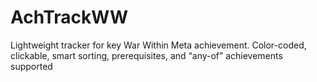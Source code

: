 # AchTrackWW
Lightweight tracker for key War Within Meta achievement. Color-coded, clickable, smart sorting, prerequisites, and “any-of” achievements supported
